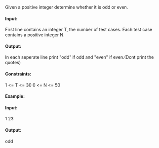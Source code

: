 Given a positive integer determine whether it is odd or even.

#### Input:
First line contains an integer T, the number of test cases. Each test case contains a positive integer N.

#### Output:
In each seperate line print "odd" if odd and "even" if even.(Dont print the quotes)

#### Constraints:
1 <= T <= 30
0 <= N <= 50

#### Example:
#### Input:
1
23

#### Output:
odd

